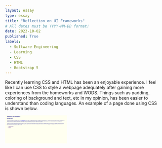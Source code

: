 ```yaml
---
layout: essay
type: essay
title: "Reflection on UI Frameworks"
# All dates must be YYYY-MM-DD format!
date: 2023-10-02
published: True
labels:
  - Software Engineering
  - Learning
  - CSS
  - HTML
  - Bootstrap 5
---
```


Recently learning CSS and HTML has been an enjoyable experience. I feel like I can use CSS to style
a webpage adequately after gaining more experiences from the homeworks and WODS. Things such as padding,
coloring of background and text, etc in my opinion, has been easier to understand than coding languages.
An example of a page done using CSS is shown below.

<img width="200px" class="rounded float-start pe-4" src="essays/Screenshot 2023-10-04 211559.png">

